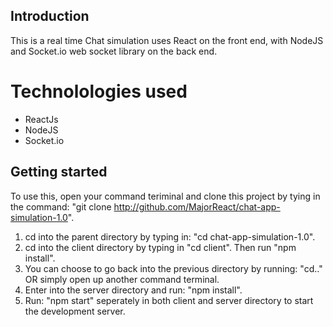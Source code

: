 ## Introduction
This is a real time Chat simulation uses React on the front end, with NodeJS and Socket.io web socket library on the back end. 

# Technolologies used
- ReactJs
- NodeJS
- Socket.io

## Getting started
To use this, open your command teriminal and clone this project by tying in the command: "git clone http://github.com/MajorReact/chat-app-simulation-1.0".

1. cd into the parent directory by typing in: "cd chat-app-simulation-1.0". 
2. cd into the client directory by typing in "cd client". Then run "npm install".
3. You can choose to go back into the previous directory by running: "cd.." OR simply open up another command terminal.
4. Enter into the server directory and run: "npm install".
5. Run: "npm start" seperately in both client and server directory to start the development server.
